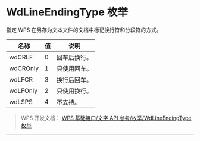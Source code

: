 # WdLineEndingType 枚举

指定 WPS 在另存为文本文件的文档中标记换行符和分段符的方式。

| 名称     | 值  | 说明         |
|----------|-----|--------------|
| wdCRLF   | 0   | 回车后换行。 |
| wdCROnly | 1   | 只使用回车。 |
| wdLFCR   | 3   | 换行后回车。 |
| wdLFOnly | 2   | 只使用换行。 |
| wdLSPS   | 4   | 不支持。     |

> WPS 开发文档： [WPS 基础接口/文字 API 参考/枚举/WdLineEndingType 枚举](https://qn.cache.wpscdn.cn/encs/doc/office_v19/topics/WPS%20%E5%9F%BA%E7%A1%80%E6%8E%A5%E5%8F%A3/%E6%96%87%E5%AD%97%20API%20%E5%8F%82%E8%80%83/%E6%9E%9A%E4%B8%BE/WdLineEndingType%20%E6%9E%9A%E4%B8%BE.html)

------------------------------------------------------------------------
